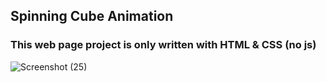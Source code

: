 ## Spinning Cube Animation
### This web page project is only written with HTML & CSS (no js)

![Screenshot (25)](https://user-images.githubusercontent.com/95845593/224529901-fafcce41-96a8-4ba6-9525-4f2a4103e089.png)

